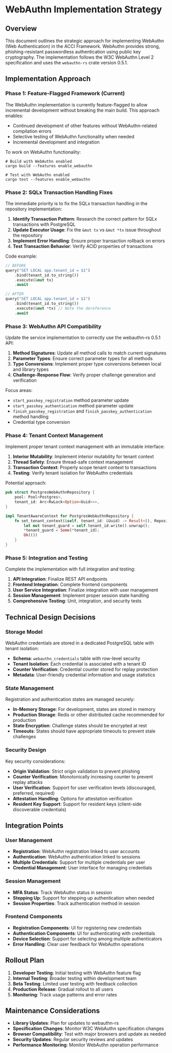# WebAuthn Implementation Strategy

## Overview

This document outlines the strategic approach for implementing WebAuthn (Web Authentication) in the ACCI Framework. WebAuthn provides strong, phishing-resistant passwordless authentication using public key cryptography. The implementation follows the W3C WebAuthn Level 2 specification and uses the `webauthn-rs` crate version 0.5.1.

## Implementation Approach

### Phase 1: Feature-Flagged Framework (Current)

The WebAuthn implementation is currently feature-flagged to allow incremental development without breaking the main build. This approach enables:

- Continued development of other features without WebAuthn-related compilation errors
- Selective testing of WebAuthn functionality when needed
- Incremental development and integration

To work on WebAuthn functionality:

```shell
# Build with WebAuthn enabled
cargo build --features enable_webauthn

# Test with WebAuthn enabled
cargo test --features enable_webauthn
```

### Phase 2: SQLx Transaction Handling Fixes

The immediate priority is to fix the SQLx transaction handling in the repository implementation:

1. **Identify Transaction Pattern**: Research the correct pattern for SQLx transactions with PostgreSQL
2. **Update Executor Usage**: Fix the `&mut tx` vs `&mut *tx` issue throughout the repository
3. **Implement Error Handling**: Ensure proper transaction rollback on errors
4. **Test Transaction Behavior**: Verify ACID properties of transactions

Code example:

```rust
// BEFORE
query("SET LOCAL app.tenant_id = $1")
    .bind(tenant_id.to_string())
    .execute(&mut tx)
    .await

// AFTER
query("SET LOCAL app.tenant_id = $1")
    .bind(tenant_id.to_string())
    .execute(&mut *tx) // Note the dereference
    .await
```

### Phase 3: WebAuthn API Compatibility

Update the service implementation to correctly use the webauthn-rs 0.5.1 API:

1. **Method Signatures**: Update all method calls to match current signatures
2. **Parameter Types**: Ensure correct parameter types for all methods
3. **Type Conversions**: Implement proper type conversions between local and library types
4. **Challenge-Response Flow**: Verify proper challenge generation and verification

Focus areas:

- `start_passkey_registration` method parameter update
- `start_passkey_authentication` method parameter update
- `finish_passkey_registration` and `finish_passkey_authentication` method handling
- Credential type conversion

### Phase 4: Tenant Context Management

Implement proper tenant context management with an immutable interface:

1. **Interior Mutability**: Implement interior mutability for tenant context
2. **Thread Safety**: Ensure thread-safe context management
3. **Transaction Context**: Properly scope tenant context to transactions
4. **Testing**: Verify tenant isolation for WebAuthn credentials

Potential approach:

```rust
pub struct PostgresWebAuthnRepository {
    pool: Pool<Postgres>,
    tenant_id: Arc<RwLock<Option<Uuid>>>,
}

impl TenantAwareContext for PostgresWebAuthnRepository {
    fn set_tenant_context(&self, tenant_id: &Uuid) -> Result<(), RepositoryError> {
        let mut tenant_guard = self.tenant_id.write().unwrap();
        *tenant_guard = Some(*tenant_id);
        Ok(())
    }
}
```

### Phase 5: Integration and Testing

Complete the implementation with full integration and testing:

1. **API Integration**: Finalize REST API endpoints
2. **Frontend Integration**: Complete frontend components
3. **User Service Integration**: Finalize integration with user management
4. **Session Management**: Implement proper session state handling
5. **Comprehensive Testing**: Unit, integration, and security tests

## Technical Design Decisions

### Storage Model

WebAuthn credentials are stored in a dedicated PostgreSQL table with tenant isolation:

- **Schema**: `webauthn_credentials` table with row-level security
- **Tenant Isolation**: Each credential is associated with a tenant ID
- **Counter Verification**: Credential counter stored for replay protection
- **Metadata**: User-friendly credential information and usage statistics

### State Management

Registration and authentication states are managed securely:

- **In-Memory Storage**: For development, states are stored in memory
- **Production Storage**: Redis or other distributed cache recommended for production
- **State Encryption**: Challenge states should be encrypted at rest
- **Timeouts**: States should have appropriate timeouts to prevent stale challenges

### Security Design

Key security considerations:

- **Origin Validation**: Strict origin validation to prevent phishing
- **Counter Verification**: Monotonically increasing counter to prevent replay attacks
- **User Verification**: Support for user verification levels (discouraged, preferred, required)
- **Attestation Handling**: Options for attestation verification
- **Resident Key Support**: Support for resident keys (client-side discoverable credentials)

## Integration Points

### User Management

- **Registration**: WebAuthn registration linked to user accounts
- **Authentication**: WebAuthn authentication linked to sessions
- **Multiple Credentials**: Support for multiple credentials per user
- **Credential Management**: User interface for managing credentials

### Session Management

- **MFA Status**: Track WebAuthn status in session
- **Stepping Up**: Support for stepping up authentication when needed
- **Session Properties**: Track authentication method in session

### Frontend Components

- **Registration Components**: UI for registering new credentials
- **Authentication Components**: UI for authenticating with credentials
- **Device Selection**: Support for selecting among multiple authenticators
- **Error Handling**: Clear user feedback for WebAuthn operations

## Rollout Plan

1. **Developer Testing**: Initial testing with WebAuthn feature flag
2. **Internal Testing**: Broader testing within development team
3. **Beta Testing**: Limited user testing with feedback collection
4. **Production Release**: Gradual rollout to all users
5. **Monitoring**: Track usage patterns and error rates

## Maintenance Considerations

- **Library Updates**: Plan for updates to webauthn-rs
- **Specification Changes**: Monitor W3C WebAuthn specification changes
- **Browser Compatibility**: Test with major browsers and update as needed
- **Security Updates**: Regular security reviews and updates
- **Performance Monitoring**: Monitor WebAuthn operation performance